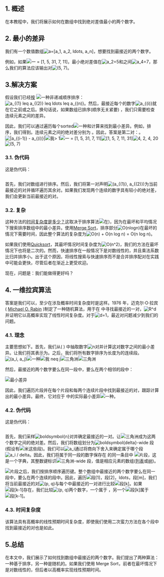## 1. 概述

在本教程中，我们将展示如何在数组中找到绝对差值最小的两个数字。

## 2. 最小的差异

我们有一个数值数组![a=[a_1, a_2, ldots, a_n]](https://www.baeldung.com/wp-content/ql-cache/quicklatex.com-ab69e48e98f035d4a2ca8900d620e676_l3.svg)，想要找到最接近的两个数字。

例如，如果![一 = [1, 5, 31, 7, 11]](https://www.baeldung.com/wp-content/ql-cache/quicklatex.com-6ff169d2c107358bb4493ac2ba5870f0_l3.svg)，最小绝对差值在![a_2=5](https://www.baeldung.com/wp-content/ql-cache/quicklatex.com-b4c20b5e66dea2010e6ca57304a3d235_l3.svg)和之间![a_4=7](https://www.baeldung.com/wp-content/ql-cache/quicklatex.com-210d43f1817b00b5372f554b89ad08b9_l3.svg)，那么我们的算法应该输出对![(5, 7)](https://www.baeldung.com/wp-content/ql-cache/quicklatex.com-4a621f12bc4dcc58095ff817ccd4ea51_l3.svg)。

## 3.解决方案

假设我们已经[按](https://www.baeldung.com/cs/choose-sorting-algorithm) ![一种](https://www.baeldung.com/wp-content/ql-cache/quicklatex.com-0e55b0b3943237ccfc96979505679274_l3.svg)非递减顺序排序：![a_{(1} leq a_{(2)} leq ldots leq a_{(n)}](https://www.baeldung.com/wp-content/ql-cache/quicklatex.com-da0e112a55c7dab590e7aaad8c80fab6_l3.svg)。然后，最接近每个的数字![a_{(i)}](https://www.baeldung.com/wp-content/ql-cache/quicklatex.com-9a0f56123dbd9f40ddbe444bb9f1877f_l3.svg)就在它之前或之后。换句话说，如果数组已排序(顺序无关紧要) ，我们只需要检查连续元素之间的差异。

因此，我们可以通过遍历每个sorted![一种](https://www.baeldung.com/wp-content/ql-cache/quicklatex.com-0e55b0b3943237ccfc96979505679274_l3.svg)和计算来找到最小差异。例如，排序，我们得到。连续元素之间的绝对差分别为 。因此，答案是第二对：。![|a_{(i-1)} - a_{(i)}|](https://www.baeldung.com/wp-content/ql-cache/quicklatex.com-17bb315e033785474a6c560d06a26714_l3.svg)![我> 1](https://www.baeldung.com/wp-content/ql-cache/quicklatex.com-2e625e78402d763ba3b80f9dbb285490_l3.svg)![一 = [1, 5, 31, 7, 11]](https://www.baeldung.com/wp-content/ql-cache/quicklatex.com-6ff169d2c107358bb4493ac2ba5870f0_l3.svg)![[1, 5, 7, 11, 31]](https://www.baeldung.com/wp-content/ql-cache/quicklatex.com-7ebc2da9577456b5cb31fe53713975c6_l3.svg)![4, 2, 4, 20](https://www.baeldung.com/wp-content/ql-cache/quicklatex.com-f2fa7480ddfcbd8f3aaeac848749deec_l3.svg)![(5, 7)](https://www.baeldung.com/wp-content/ql-cache/quicklatex.com-4a621f12bc4dcc58095ff817ccd4ea51_l3.svg)

### 3.1. 伪代码

这是伪代码：

```

```

首先，我们对数组进行排序。然后，我们将第一对声明![(a_{(1)}, a_{(2)})](https://www.baeldung.com/wp-content/ql-cache/quicklatex.com-e66dc92deba2cdf2594da1feed1f0fef_l3.svg)为当前最接近的对并循环遍历其余对。如果我们发现两个连续的数字具有较小的绝对差，我们会更新当前最接近的对。

### 3.2. 复杂

这种方法的[时间复杂度是多少？](https://www.baeldung.com/cs/time-vs-space-complexity)这取决于排序算法![在)](https://www.baeldung.com/wp-content/ql-cache/quicklatex.com-f8d599809b2f7987726c648086c1981d_l3.svg)，因为在最坏和平均情况下搜索排序数组中的最小差异。使用[Merge Sort](https://www.baeldung.com/cs/merge-sort-time-complexity)，排序部分![O(nlogn)](https://www.baeldung.com/wp-content/ql-cache/quicklatex.com-ce2a2eb1367b742f42579125e1e491f3_l3.svg)在最坏的情况下需要时间，因此整个算法的复杂度为![O(n) + O(n log n) = O(n log n)](https://www.baeldung.com/wp-content/ql-cache/quicklatex.com-f5829dc26ffb8392d7a1e88f3ed5d4a9_l3.svg)。

如果我们使用[Quicksort](https://www.baeldung.com/cs/algorithm-quicksort)，其最坏情况时间复杂度为![O(n^2)](https://www.baeldung.com/wp-content/ql-cache/quicklatex.com-894959b13d80157796705e7eafb4d243_l3.svg)，我们的方法在最坏情况下也将是二次的。然而，快速排序在一般情况下是对数线性的，并且乘法系数比归并排序小。出于这个原因，将线性搜索与快速排序而不是合并排序配对在实践中可能会更快，尽管后者在渐近上更受欢迎。

现在，问题是：我们能做得更好吗？

## 4. 一维拉宾算法

答案是我们可以，至少在涉及概率时间复杂度时是这样。1976 年，迈克尔·O·拉宾 ( [Michael O. Rabin](https://books.google.rs/books/about/Algorithms_and_Complexity.html?id=SNEmAAAAMAAJ) )制定了一种随机算法，用于在 中寻找最接近的一对，![R^d](https://www.baeldung.com/wp-content/ql-cache/quicklatex.com-d6848b8ebad33ab6f88b087672743aeb_l3.svg)并证明它以高概率实现了线性时间复杂度。对于![d=1](https://www.baeldung.com/wp-content/ql-cache/quicklatex.com-b54d59b6e1fdc0915254b79ffb0e578c_l3.svg)，最近对问题减少到我们的问题。

### 4.1. 理念

主要思想如下。首先，我们从( ) 中抽取数字![n](https://www.baeldung.com/wp-content/ql-cache/quicklatex.com-ec4217f4fa5fcd92a9edceba0e708cf7_l3.svg)对并计算这对数字之间的最小差异。让我们将其表示为。之后，我们将所有数字排序为长度为的连续段。![(a_i, a_j)](https://www.baeldung.com/wp-content/ql-cache/quicklatex.com-46602b741d5d4ed545c821d0096b1f86_l3.svg)![一种](https://www.baeldung.com/wp-content/ql-cache/quicklatex.com-0e55b0b3943237ccfc96979505679274_l3.svg)![我 neq j](https://www.baeldung.com/wp-content/ql-cache/quicklatex.com-feeea46ef8f939914e262ee8627bfaf2_l3.svg)![三角洲](https://www.baeldung.com/wp-content/ql-cache/quicklatex.com-2efdda5160c474b96fc6cbe01fa602a8_l3.svg)![三角洲](https://www.baeldung.com/wp-content/ql-cache/quicklatex.com-2efdda5160c474b96fc6cbe01fa602a8_l3.svg)

然后，最接近的两个数字要么在同一段中，要么在两个相邻的段中：

![最小差异](https://www.baeldung.com/wp-content/uploads/sites/4/2022/03/The-minimum-difference.jpg)

因此，我们遍历片段并在每个片段和每两个连续片段中找到最接近的对，跟踪计算出的最小差异。最终，它对应于 中的实际最小差异![一种](https://www.baeldung.com/wp-content/ql-cache/quicklatex.com-0e55b0b3943237ccfc96979505679274_l3.svg)。

### 4.2. 伪代码

这是伪代码：

```

```

首先，我们采样![boldsymbol{n}](https://www.baeldung.com/wp-content/ql-cache/quicklatex.com-33807c51cda3a8b6397f854effb8c2d3_l3.svg)对并确定最接近的一对。让![三角洲](https://www.baeldung.com/wp-content/ql-cache/quicklatex.com-2efdda5160c474b96fc6cbe01fa602a8_l3.svg)成为这两个数字之间的绝对差。然后，我们将数组划分为![boldsymbol{delta}](https://www.baeldung.com/wp-content/ql-cache/quicklatex.com-d4066864de1a7f860fa5c7b2705cdd4c_l3.svg)-wide 段(假设有![米](https://www.baeldung.com/wp-content/ql-cache/quicklatex.com-fdc40b8ad1cdad0aab9d632215459d28_l3.svg)这些段)。我们可以![a_i](https://www.baeldung.com/wp-content/ql-cache/quicklatex.com-0ea7aa2fd00c5c5980e75b075179d117_l3.svg)通过将商向下舍入来确定属于哪个段![a_i / delta](https://www.baeldung.com/wp-content/ql-cache/quicklatex.com-eb9d335e12cf530b4915b8432931f78a_l3.svg)。因此，我们将属于同一段的数字保存在 的同一条目中 ![片段](https://www.baeldung.com/wp-content/ql-cache/quicklatex.com-54727953e07149edde7b54c166bbde76_l3.svg)，这是一个字典，其整数键标识![三角洲](https://www.baeldung.com/wp-content/ql-cache/quicklatex.com-2efdda5160c474b96fc6cbe01fa602a8_l3.svg)-wide 段，值是相应元素的数组([列表](https://www.baeldung.com/cs/linked-list-data-structure)或[树](https://www.baeldung.com/cs/balanced-trees))。

![片段](https://www.baeldung.com/wp-content/ql-cache/quicklatex.com-54727953e07149edde7b54c166bbde76_l3.svg)之后，我们按排序顺序遍历键。整个数组中最接近的两个数字要么在同一段中，要么在两个连续的段中。因此，遍历![段[1]，段[2]，ldots，段[m]](https://www.baeldung.com/wp-content/ql-cache/quicklatex.com-56f5da9da96e3fe8e8a19bed8bb6ae5a_l3.svg)，我们将当前最接近的对![(p, q)](https://www.baeldung.com/wp-content/ql-cache/quicklatex.com-1cc7189ab25315e00cae490ad1bc114d_l3.svg)与每个中最接近的一对进行比较![段[k]](https://www.baeldung.com/wp-content/ql-cache/quicklatex.com-c9a86830938b4f3835d257329ddcb85a_l3.svg)。如果![段[k-1]](https://www.baeldung.com/wp-content/ql-cache/quicklatex.com-b93ff05c675d240d1279186ba0f87983_l3.svg)存在，我们比较![(p, q)](https://www.baeldung.com/wp-content/ql-cache/quicklatex.com-1cc7189ab25315e00cae490ad1bc114d_l3.svg)两个数字，一个属于 ，另一个![段[k]](https://www.baeldung.com/wp-content/ql-cache/quicklatex.com-c9a86830938b4f3835d257329ddcb85a_l3.svg)属于![段[k-1]](https://www.baeldung.com/wp-content/ql-cache/quicklatex.com-b93ff05c675d240d1279186ba0f87983_l3.svg)。

### 4.3. 时间复杂度

该算法具有高概率的线性预期时间复杂度，即使我们使用二次蛮力方法在各个段中找到最接近的对也是如此。

## 5.总结

在本文中，我们展示了如何找到数组中最接近的两个数字。我们提出了两种算法：一种基于排序，另一种是随机的。如果我们使用 Merge Sort，前者在最坏情况下是对数线性的，但后者以高概率实现线性预期时间。